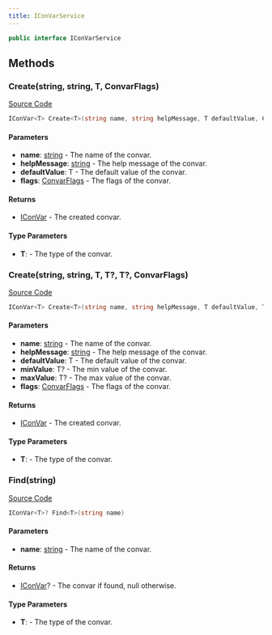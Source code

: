 ```yaml
---
title: IConVarService
---
```


```csharp
public interface IConVarService
```

## Methods

### Create(string, string, T, ConvarFlags)

[Source Code](https://github.com/swiftly-solution/swiftlys2/blob/beta/managed/src/SwiftlyS2.Shared/Modules/Convars/IConVarService.cs#L23)

```csharp
IConVar<T> Create<T>(string name, string helpMessage, T defaultValue, ConvarFlags flags = ConvarFlags.NONE)
```

#### Parameters

- **name**: [string](https://learn.microsoft.com/dotnet/api/system.string) - The name of the convar.
- **helpMessage**: [string](https://learn.microsoft.com/dotnet/api/system.string) - The help message of the convar.
- **defaultValue**: T - The default value of the convar.
- **flags**: [ConvarFlags](/docs/api/shared/convars/convarflags) - The flags of the convar.

#### Returns

- [IConVar](/docs/api/shared/convars/iconvar-1)<T> - The created convar.

#### Type Parameters

- **T**:  - The type of the convar.

### Create(string, string, T, T?, T?, ConvarFlags)

[Source Code](https://github.com/swiftly-solution/swiftlys2/blob/beta/managed/src/SwiftlyS2.Shared/Modules/Convars/IConVarService.cs#L36)

```csharp
IConVar<T> Create<T>(string name, string helpMessage, T defaultValue, T? minValue = null, T? maxValue = null, ConvarFlags flags = ConvarFlags.NONE) where T : unmanaged
```

#### Parameters

- **name**: [string](https://learn.microsoft.com/dotnet/api/system.string) - The name of the convar.
- **helpMessage**: [string](https://learn.microsoft.com/dotnet/api/system.string) - The help message of the convar.
- **defaultValue**: T - The default value of the convar.
- **minValue**: T? - The min value of the convar.
- **maxValue**: T? - The max value of the convar.
- **flags**: [ConvarFlags](/docs/api/shared/convars/convarflags) - The flags of the convar.

#### Returns

- [IConVar](/docs/api/shared/convars/iconvar-1)<T> - The created convar.

#### Type Parameters

- **T**:  - The type of the convar.

### Find(string)

[Source Code](https://github.com/swiftly-solution/swiftlys2/blob/beta/managed/src/SwiftlyS2.Shared/Modules/Convars/IConVarService.cs#L11)

```csharp
IConVar<T>? Find<T>(string name)
```

#### Parameters

- **name**: [string](https://learn.microsoft.com/dotnet/api/system.string) - The name of the convar.

#### Returns

- [IConVar](/docs/api/shared/convars/iconvar-1)<T>? - The convar if found, null otherwise.

#### Type Parameters

- **T**:  - The type of the convar.

